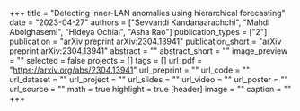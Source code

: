+++
title = "Detecting inner-LAN anomalies using hierarchical forecasting"
date = "2023-04-27"
authors = ["Sevvandi Kandanaarachchi", "Mahdi Abolghasemi", "Hideya Ochiai", "Asha Rao"]
publication_types = ["2"]
publication = "arXiv preprint arXiv:2304.13941"
publication_short = "arXiv preprint arXiv:2304.13941"
abstract = ""
abstract_short = ""
image_preview = ""
selected = false
projects = []
tags = []
url_pdf = "https://arxiv.org/abs/2304.13941"
url_preprint = ""
url_code = ""
url_dataset = ""
url_project = ""
url_slides = ""
url_video = ""
url_poster = ""
url_source = ""
math = true
highlight = true
[header]
image = ""
caption = ""
+++
